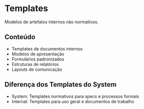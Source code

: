 # Templates

Modelos de artefatos internos não normativos.

## Conteúdo

- Templates de documentos internos
- Modelos de apresentação
- Formulários padronizados
- Estruturas de relatórios
- Layouts de comunicação

## Diferença dos Templates do System

- System: Templates normativos para specs e processos formais
- Internal: Templates para uso geral e documentos de trabalho
